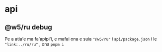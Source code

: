 # api

## @w5/ru debug

Pe a atiaʻe ma faʻapipiʻi, e mafai ona e suia `"@w5/ru"` i `api/package.json` i le `"link:../ru/ru"` , ona `pnpm i`
